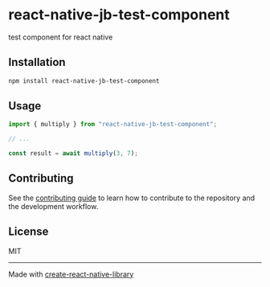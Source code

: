 # react-native-jb-test-component
test component for react native
## Installation

```sh
npm install react-native-jb-test-component
```

## Usage

```js
import { multiply } from "react-native-jb-test-component";

// ...

const result = await multiply(3, 7);
```

## Contributing

See the [contributing guide](CONTRIBUTING.md) to learn how to contribute to the repository and the development workflow.

## License

MIT

---

Made with [create-react-native-library](https://github.com/callstack/react-native-builder-bob)
